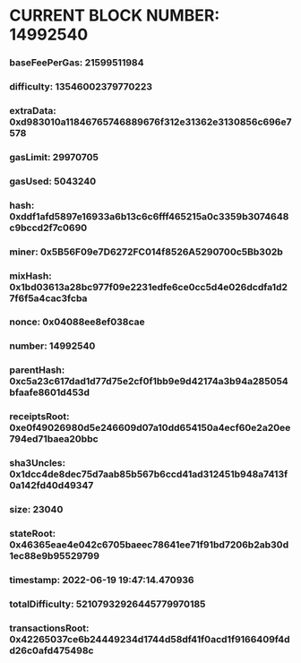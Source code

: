 # CURRENT BLOCK NUMBER: 14992540

### baseFeePerGas: 21599511984
### difficulty: 13546002379770223
### extraData: 0xd983010a11846765746889676f312e31362e3130856c696e7578
### gasLimit: 29970705
### gasUsed: 5043240
### hash: 0xddf1afd5897e16933a6b13c6c6fff465215a0c3359b3074648c9bccd2f7c0690
### miner: 0x5B56F09e7D6272FC014f8526A5290700c5Bb302b
### mixHash: 0x1bd03613a28bc977f09e2231edfe6ce0cc5d4e026dcdfa1d27f6f5a4cac3fcba
### nonce: 0x04088ee8ef038cae
### number: 14992540
### parentHash: 0xc5a23c617dad1d77d75e2cf0f1bb9e9d42174a3b94a285054bfaafe8601d453d
### receiptsRoot: 0xe0f49026980d5e246609d07a10dd654150a4ecf60e2a20ee794ed71baea20bbc
### sha3Uncles: 0x1dcc4de8dec75d7aab85b567b6ccd41ad312451b948a7413f0a142fd40d49347
### size: 23040
### stateRoot: 0x46365eae4e042c6705baeec78641ee71f91bd7206b2ab30d1ec88e9b95529799
### timestamp: 2022-06-19 19:47:14.470936
### totalDifficulty: 52107932926445779970185
### transactionsRoot: 0x42265037ce6b24449234d1744d58df41f0acd1f9166409f4dd26c0afd475498c
